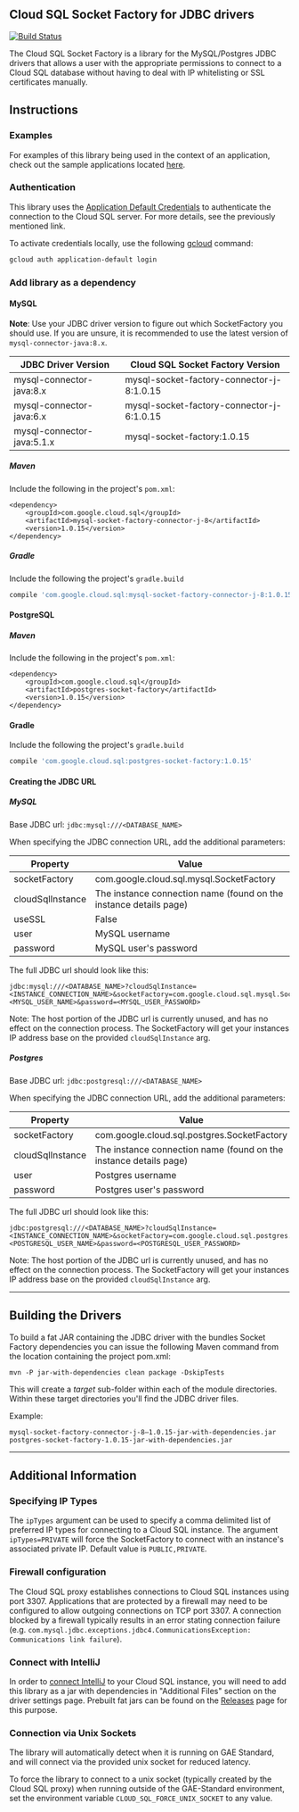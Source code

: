## Cloud SQL Socket Factory for JDBC drivers
[![Build
Status](https://travis-ci.org/GoogleCloudPlatform/cloud-sql-jdbc-socket-factory.svg?branch=master)](https://travis-ci.org/GoogleCloudPlatform/cloud-sql-jdbc-socket-factory)

The Cloud SQL Socket Factory is a library for the MySQL/Postgres JDBC drivers that allows a user 
with the appropriate permissions to connect to a Cloud SQL database without having to deal with IP 
whitelisting or SSL certificates manually.

## Instructions

### Examples

For examples of this library being used in the context of an application, check out the sample 
applications located 
[here](https://github.com/GoogleCloudPlatform/java-docs-samples/tree/master/cloud-sql).

### Authentication

This library uses the [Application Default Credentials](
https://developers.google.com/identity/protocols/application-default-credentials) to authenticate
the connection to the Cloud SQL server. For more details, see the previously mentioned link.

To activate credentials locally, use the following [gcloud](https://cloud.google.com/sdk/gcloud/) 
command: 
```bash
gcloud auth application-default login
```

### Add library as a dependency

#### MySQL

**Note**: Use your JDBC driver version to figure out which SocketFactory you should use. If you 
are unsure, it is recommended to use the latest version of `mysql-connector-java:8.x`.

| JDBC Driver Version        | Cloud SQL Socket Factory Version         |
| -------------------------- | ---------------------------------------- |
| mysql-connector-java:8.x   | mysql-socket-factory-connector-j-8:1.0.15 |
| mysql-connector-java:6.x   | mysql-socket-factory-connector-j-6:1.0.15 |
| mysql-connector-java:5.1.x | mysql-socket-factory:1.0.15              |


##### Maven
Include the following in the project's `pom.xml`:
```maven-pom
<dependency>
    <groupId>com.google.cloud.sql</groupId>
    <artifactId>mysql-socket-factory-connector-j-8</artifactId>
    <version>1.0.15</version>
</dependency>
```

##### Gradle
Include the following the project's `gradle.build`
```gradle
compile 'com.google.cloud.sql:mysql-socket-factory-connector-j-8:1.0.15'
```

#### PostgreSQL

##### Maven
Include the following in the project's `pom.xml`:
```maven-pom
<dependency>
    <groupId>com.google.cloud.sql</groupId>
    <artifactId>postgres-socket-factory</artifactId>
    <version>1.0.15</version>
</dependency>
```

#### Gradle
Include the following the project's `gradle.build`
```gradle
compile 'com.google.cloud.sql:postgres-socket-factory:1.0.15'
```


#### Creating the JDBC URL

##### MySQL

Base JDBC url: `jdbc:mysql:///<DATABASE_NAME>`

When specifying the JDBC connection URL, add the additional parameters:

| Property         | Value         |
| ---------------- | ------------- |
| socketFactory    | com.google.cloud.sql.mysql.SocketFactory |
| cloudSqlInstance | The instance connection name (found on the instance details page) |
| useSSL           | False |
| user             | MySQL username |
| password         | MySQL user's password |

The full JDBC url should look like this:
```
jdbc:mysql:///<DATABASE_NAME>?cloudSqlInstance=<INSTANCE_CONNECTION_NAME>&socketFactory=com.google.cloud.sql.mysql.SocketFactory&useSSL=false&user=<MYSQL_USER_NAME>&password=<MYSQL_USER_PASSWORD>
```

Note: The host portion of the JDBC url is currently unused, and has no effect on the connection process. The SocketFactory will get your instances IP address base on the provided `cloudSqlInstance` arg. 

##### Postgres

Base JDBC url: `jdbc:postgresql:///<DATABASE_NAME>`

When specifying the JDBC connection URL, add the additional parameters:

| Property         | Value         |
| ---------------- | ------------- |
| socketFactory    | com.google.cloud.sql.postgres.SocketFactory |
| cloudSqlInstance | The instance connection name (found on the instance details page) |
| user             | Postgres username |
| password         | Postgres user's password |

The full JDBC url should look like this:
```
jdbc:postgresql:///<DATABASE_NAME>?cloudSqlInstance=<INSTANCE_CONNECTION_NAME>&socketFactory=com.google.cloud.sql.postgres.SocketFactory&user=<POSTGRESQL_USER_NAME>&password=<POSTGRESQL_USER_PASSWORD>
```

Note: The host portion of the JDBC url is currently unused, and has no effect on the connection process. The SocketFactory will get your instances IP address base on the provided `cloudSqlInstance` arg. 

---

## Building the Drivers
To build a fat JAR containing the JDBC driver with the bundles Socket Factory dependencies you can issue the following Maven command from the location containing the project pom.xml:

```mvn -P jar-with-dependencies clean package -DskipTests```

This will create a *target* sub-folder within each of the module directories. Within these target directories you'll find the JDBC driver files.

Example:
```
mysql-socket-factory-connector-j-8–1.0.15-jar-with-dependencies.jar
postgres-socket-factory-1.0.15-jar-with-dependencies.jar
```

---

## Additional Information

### Specifying IP Types
 
The `ipTypes` argument can be used to specify a comma delimited list of preferred IP types for
connecting to a Cloud SQL instance. The argument `ipTypes=PRIVATE` will force the 
SocketFactory to connect with an instance's associated private IP. Default value is 
`PUBLIC,PRIVATE`.

### Firewall configuration

The Cloud SQL proxy establishes connections to Cloud SQL instances using port 3307. Applications 
that are protected by a firewall may need to be configured to allow outgoing connections on TCP port
3307. A connection blocked by a firewall typically results in an error stating connection failure 
(e.g. `com.mysql.jdbc.exceptions.jdbc4.CommunicationsException: Communications link failure`).

### Connect with IntelliJ
 
In order to [connect IntelliJ](https://jetbrains.com/help/idea/connecting-to-a-database.html#mysql) 
to your Cloud SQL instance, you will need to add this library as a jar with dependencies in
"Additional Files" section on the driver settings page. Prebuilt fat jars can be found on the 
[Releases](https://github.com/GoogleCloudPlatform/cloud-sql-jdbc-socket-factory/releases) page for 
this purpose. 
 
### Connection via Unix Sockets

The library will automatically detect when it is running on GAE Standard, and will connect via the 
 provided unix socket for reduced latency.

To force the library to connect to a unix socket (typically created by the Cloud SQL proxy) when 
running outside of the GAE-Standard environment, set the environment variable 
`CLOUD_SQL_FORCE_UNIX_SOCKET` to any value.

